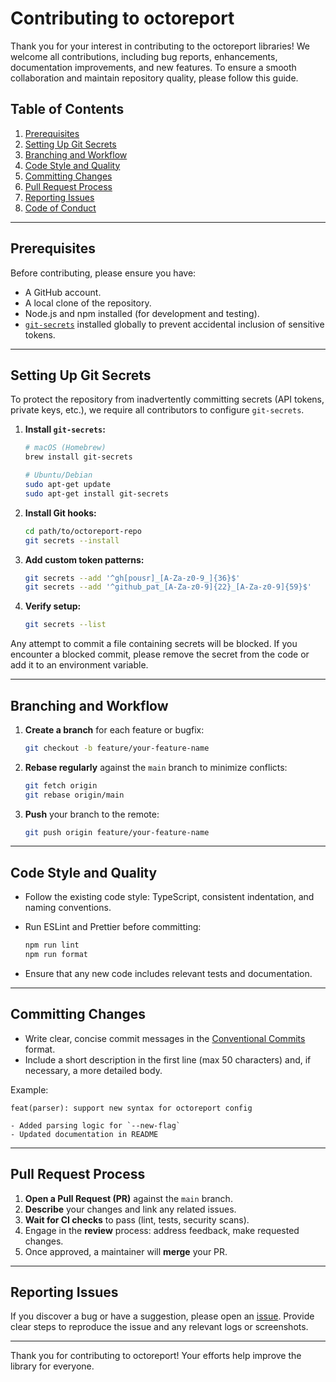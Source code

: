 # Contributing to octoreport

Thank you for your interest in contributing to the octoreport libraries! We welcome all contributions, including bug reports, enhancements, documentation improvements, and new features. To ensure a smooth collaboration and maintain repository quality, please follow this guide.

## Table of Contents

1. [Prerequisites](#prerequisites)
2. [Setting Up Git Secrets](#setting-up-git-secrets)
3. [Branching and Workflow](#branching-and-workflow)
4. [Code Style and Quality](#code-style-and-quality)
5. [Committing Changes](#committing-changes)
6. [Pull Request Process](#pull-request-process)
7. [Reporting Issues](#reporting-issues)
8. [Code of Conduct](#code-of-conduct)

---

## Prerequisites

Before contributing, please ensure you have:

- A GitHub account.
- A local clone of the repository.
- Node.js and npm installed (for development and testing).
- [`git-secrets`](https://github.com/awslabs/git-secrets) installed globally to prevent accidental inclusion of sensitive tokens.

---

## Setting Up Git Secrets

To protect the repository from inadvertently committing secrets (API tokens, private keys, etc.), we require all contributors to configure `git-secrets`.

1. **Install `git-secrets`:**

   ```bash
   # macOS (Homebrew)
   brew install git-secrets

   # Ubuntu/Debian
   sudo apt-get update
   sudo apt-get install git-secrets
   ```

2. **Install Git hooks:**

   ```bash
   cd path/to/octoreport-repo
   git secrets --install
   ```

3. **Add custom token patterns:**

   ```bash
   git secrets --add '^gh[pousr]_[A-Za-z0-9_]{36}$'
   git secrets --add '^github_pat_[A-Za-z0-9]{22}_[A-Za-z0-9]{59}$'
   ```

4. **Verify setup:**

   ```bash
   git secrets --list

   ```

Any attempt to commit a file containing secrets will be blocked. If you encounter a blocked commit, please remove the secret from the code or add it to an environment variable.

---

## Branching and Workflow

1. **Create a branch** for each feature or bugfix:

   ```bash
   git checkout -b feature/your-feature-name
   ```

2. **Rebase regularly** against the `main` branch to minimize conflicts:

   ```bash
   git fetch origin
   git rebase origin/main
   ```

3. **Push** your branch to the remote:

   ```bash
   git push origin feature/your-feature-name
   ```

---

## Code Style and Quality

- Follow the existing code style: TypeScript, consistent indentation, and naming conventions.
- Run ESLint and Prettier before committing:

  ```bash
  npm run lint
  npm run format
  ```

- Ensure that any new code includes relevant tests and documentation.

---

## Committing Changes

- Write clear, concise commit messages in the [Conventional Commits](https://www.conventionalcommits.org/) format.
- Include a short description in the first line (max 50 characters) and, if necessary, a more detailed body.

Example:

```text
feat(parser): support new syntax for octoreport config

- Added parsing logic for `--new-flag`
- Updated documentation in README
```

---

## Pull Request Process

1. **Open a Pull Request (PR)** against the `main` branch.
2. **Describe** your changes and link any related issues.
3. **Wait for CI checks** to pass (lint, tests, security scans).
4. Engage in the **review** process: address feedback, make requested changes.
5. Once approved, a maintainer will **merge** your PR.

---

## Reporting Issues

If you discover a bug or have a suggestion, please open an [issue](https://github.com/octoreport/cli/issues). Provide clear steps to reproduce the issue and any relevant logs or screenshots.

---

Thank you for contributing to octoreport! Your efforts help improve the library for everyone.

